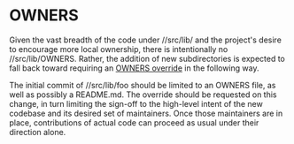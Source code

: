 # OWNERS

Given the vast breadth of the code under //src/lib/ and the project's desire to
encourage more local ownership, there is intentionally no //src/lib/OWNERS.
Rather, the addition of new subdirectories is expected to fall back toward
requiring an [OWNERS override][owners-override] in the following way.

The initial commit of //src/lib/foo should be limited to an OWNERS file, as well
as possibly a README.md. The override should be requested on this change, in
turn limiting the sign-off to the high-level intent of the new codebase and its
desired set of maintainers. Once those maintainers are in place, contributions
of actual code can proceed as usual under their direction alone.

[owners-override]: https://fuchsia.dev/fuchsia-src/development/source_code/owners?hl=en#owners_override